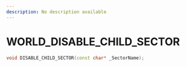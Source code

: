 ```yaml
---
description: No description available 
---
```


# WORLD\_DISABLE_CHILD_SECTOR

```cpp
void DISABLE_CHILD_SECTOR(const char* _SectorName);
```